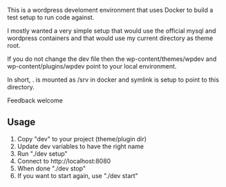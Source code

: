 This is a wordpress develoment environment that uses Docker to build a test setup 
to run code against.

I mostly wanted a very simple setup that would use the official mysql and wordpress
containers and that would use my current directory as theme root.

If you do not change the dev file then the wp-content/themes/wpdev and
wp-content/plugins/wpdev point to your local environment.

In short, . is mounted as /srv in docker and symlink is setup to point to this
directory.

Feedback welcome


## Usage
1. Copy "dev" to your project (theme/plugin dir)
2. Update dev variables to have the right name
3. Run "./dev setup"
4. Connect to http://localhost:8080
5. When done "./dev stop"
6. If you want to start again, use "./dev start"

